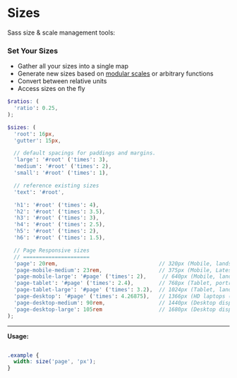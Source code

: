 # Sizes

Sass size & scale management tools:

### Set Your Sizes

- Gather all your sizes into a single map
- Generate new sizes based on <a href="https://www.oddbird.net/accoutrement/docs/scale">modular scales</a> or arbitrary functions
- Convert between relative units
- Access sizes on the fly


``` scss
$ratios: (
  'ratio': 0.25,
);

$sizes: (
  'root': 16px,
  'gutter': 15px,

  // default spacings for paddings and margins.
  'large': '#root' ('times': 3),
  'medium': '#root' ('times': 2),
  'small': '#root' ('times': 1),

  // reference existing sizes
  'text': '#root',

  'h1': '#root' ('times': 4),
  'h2': '#root' ('times': 3.5),
  'h3': '#root' ('times': 3),
  'h4': '#root' ('times': 2.5),
  'h5': '#root' ('times': 2),
  'h6': '#root' ('times': 1.5),

  // Page Responsive sizes
  // =====================
  'page': 20rem,                                // 320px (Mobile, landscape)
  'page-mobile-medium': 23rem,                  // 375px (Mobile, Latest)
  'page-mobile-large': '#page' ('times': 2),     // 640px (Mobile, landscape)
  'page-tablet': '#page' ('times': 2.4),        // 768px (Tablet, portrait)
  'page-tablet-large': '#page' ('times': 3.2),  // 1024px (Tablet, landscape)
  'page-desktop': '#page' ('times': 4.26875),   // 1366px (HD laptops (768p))
  'page-desktop-medium': 90rem,                 // 1440px (Desktop displays)
  'page-desktop-large': 105rem                  // 1680px (Desktop displays)
);

```

<div class="block-space"></div>

------

**Usage:**

``` scss

.example {
  width: size('page', 'px');
}
```